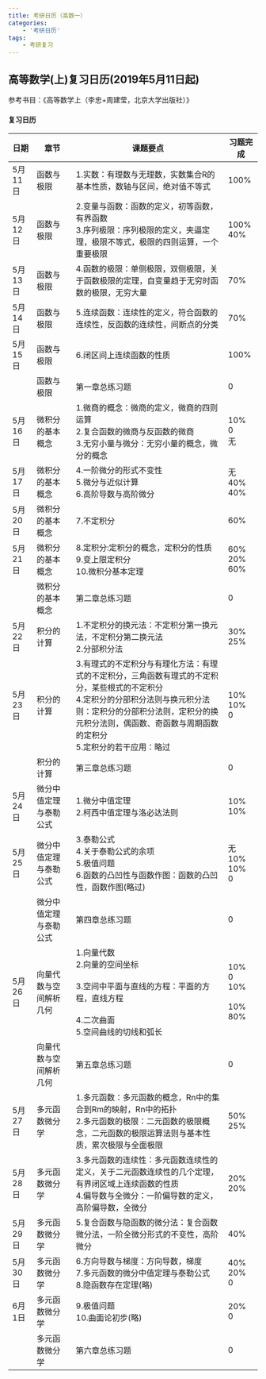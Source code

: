 ```yaml
---
title: 考研日历（高数一）
categories:
    - '考研日历'
tags:
    - 考研复习
---
```


## 高等数学(上)复习日历(2019年5月11日起)

参考书目：《高等数学上（李忠+周建莹，北京大学出版社）》

<!--more-->

#### 复习日历

| 日期    | 章节                   | 课题要点                                                     | 习题完成                                    |
| ------- | ---------------------- | ------------------------------------------------------------ | ------------------------------------------- |
| 5月11日 | 函数与极限             | 1.实数：有理数与无理数，实数集合R的基本性质，数轴与区间，绝对值不等式 | 100%                                        |
| 5月12日 | 函数与极限             | 2.变量与函数：函数的定义，初等函数，有界函数<br />3.序列极限：序列极限的定义，夹逼定理，极限不等式，极限的四则运算，一个重要极限 | 100%<br />40%                               |
| 5月13日 | 函数与极限             | 4.函数的极限：单侧极限，双侧极限，关于函数极限的定理，自变量趋于无穷时函数的极限，无穷大量 | 70%                                         |
| 5月14日 | 函数与极限             | 5.连续函数：连续性的定义，符合函数的连续性，反函数的连续性，间断点的分类 | 70%                                         |
| 5月15日 | 函数与极限             | 6.闭区间上连续函数的性质                                     | 100%                                        |
|         | 函数与极限             | 第一章总练习题                                               | 0                                           |
| 5月16日 | 微积分的基本概念       | 1.微商的概念：微商的定义，微商的四则运算<br />2.复合函数的微商与反函数的微商<br />3.无穷小量与微分：无穷小量的概念，微分的概念 | 10%<br />0<br />无                          |
| 5月17日 | 微积分的基本概念       | 4.一阶微分的形式不变性<br />5.微分与近似计算<br />6.高阶导数与高阶微分 | 无<br />40%<br />40%                        |
| 5月20日 | 微积分的基本概念       | 7.不定积分                                                   | 60%                                         |
| 5月21日 | 微积分的基本概念       | 8.定积分:定积分的概念，定积分的性质<br />9.变上限定积分<br />10.微积分基本定理 | 60%<br />20%<br />60%                       |
|         | 微积分的基本概念       | 第二章总练习题                                               | 0                                           |
| 5月22日 | 积分的计算             | 1.不定积分的换元法：不定积分第一换元法，不定积分第二换元法<br />2.分部积分法 | 30%<br />25%                                |
| 5月23日 | 积分的计算             | 3.有理式的不定积分与有理化方法：有理式的不定积分，三角函数有理式的不定积分，某些根式的不定积分<br />4.定积分的分部积分法则与换元积分法则：定积分的分部积分法则，定积分的换元积分法则，偶函数、奇函数与周期函数的定积分<br />5.定积分的若干应用：略过 | 10%<br />10%<br />0                         |
|         | 积分的计算             | 第三章总练习题                                               | 0                                           |
| 5月24日 | 微分中值定理与泰勒公式 | 1.微分中值定理<br />2.柯西中值定理与洛必达法则               | 10%<br />10%                                |
| 5月25日 | 微分中值定理与泰勒公式 | 3.泰勒公式<br />4.关于泰勒公式的余项<br />5.极值问题<br />6.函数的凸凹性与函数作图：函数的凸凹性，函数作图(略过) | 无<br />10%<br />10%<br />0                 |
|         | 微分中值定理与泰勒公式 | 第四章总练习题                                               | 0                                           |
| 5月26日 | 向量代数与空间解析几何 | 1.向量代数<br />2.向量的空间坐标<br /><br />3.空间中平面与直线的方程：平面的方程，直线方程<br /><br />4.二次曲面<br />5.空间曲线的切线和弧长 | 10%<br />0<br />10%<br /><br />10%<br />80% |
|         | 向量代数与空间解析几何 | 第五章总练习题                                               | 0                                           |
| 5月27日 | 多元函数微分学         | 1.多元函数：多元函数的概念，Rn中的集合到Rm的映射，Rn中的拓扑<br />2.多元函数的极限：二元函数的极限概念，二元函数的极限运算法则与基本性质，累次极限与全面极限 | 50%<br />25%                                |
| 5月28日 | 多元函数微分学         | 3.多元函数的连续性：多元函数连续性的定义，关于二元函数连续性的几个定理，有界闭区域上连续函数的性质<br />4.偏导数与全微分：一阶偏导数的定义，高阶偏导数，全微分<br /> | 20%<br />20%                                |
| 5月29日 | 多元函数微分学         | 5.复合函数与隐函数的微分法：复合函数微分法，一阶全微分形式的不变性，高阶微分 | 40%                                         |
| 5月30日 | 多元函数微分学         | 6.方向导数与梯度：方向导数，梯度<br />7.多元函数的微分中值定理与泰勒公式<br />8.隐函数存在定理(略) | 40%<br />20%<br />0                         |
| 6月1日  | 多元函数微分学         | 9.极值问题<br />10.曲面论初步(略)                            | 20%<br />0                                  |
|         | 多元函数微分学         | 第六章总练习题                                               | 0                                           |



